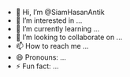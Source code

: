 - 👋 Hi, I’m @SiamHasanAntik
- 👀 I’m interested in ...
- 🌱 I’m currently learning ...
- 💞️ I’m looking to collaborate on ...
- 📫 How to reach me ...
- 😄 Pronouns: ...
- ⚡ Fun fact: ...

<!---
SiamHasanAntik/SiamHasanAntik is a ✨ special ✨ repository because its `README.md` (this file) appears on your GitHub profile.
You can click the Preview link to take a look at your changes.
--->
